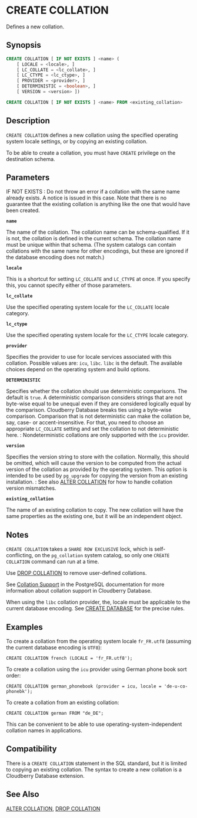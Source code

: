 # CREATE COLLATION

Defines a new collation.

## Synopsis

```sql
CREATE COLLATION [ IF NOT EXISTS ] <name> (
    [ LOCALE = <locale>, ]    
    [ LC_COLLATE = <lc_collate>, ]    
    [ LC_CTYPE = <lc_ctype>, ]
    [ PROVIDER = <provider>, ]
    [ DETERMINISTIC = <boolean>, ]
    [ VERSION = <version> ])

CREATE COLLATION [ IF NOT EXISTS ] <name> FROM <existing_collation>
```

## Description

`CREATE COLLATION` defines a new collation using the specified operating system locale settings, or by copying an existing collation.

To be able to create a collation, you must have `CREATE` privilege on the destination schema.

## Parameters

IF NOT EXISTS
:   Do not throw an error if a collation with the same name already exists. A notice is issued in this case. Note that there is no guarantee that the existing collation is anything like the one that would have been created.

**`name`**

The name of the collation. The collation name can be schema-qualified. If it is not, the collation is defined in the current schema. The collation name must be unique within that schema. (The system catalogs can contain collations with the same name for other encodings, but these are ignored if the database encoding does not match.)

**`locale`**

This is a shortcut for setting `LC_COLLATE` and `LC_CTYPE` at once. If you specify this, you cannot specify either of those parameters.

**`lc_collate`**

Use the specified operating system locale for the `LC_COLLATE` locale category.

**`lc_ctype`**

Use the specified operating system locale for the `LC_CTYPE` locale category.

**`provider`**

Specifies the provider to use for locale services associated with this collation. Possible values are: `icu`, `libc`. `libc` is the default. The available choices depend on the operating system and build options.

**`DETERMINISTIC`**

Specifies whether the collation should use deterministic comparisons. The default is `true`. A deterministic comparison considers strings that are not byte-wise equal to be unequal even if they are considered logically equal by the comparison. Cloudberry Database breaks ties using a byte-wise comparison. Comparison that is not deterministic can make the collation be, say, case- or accent-insensitive. For that, you need to choose an appropriate `LC_COLLATE` setting and set the collation to not deterministic here.
:   Nondeterministic collations are only supported with the `icu` provider.

**`version`**

Specifies the version string to store with the collation. Normally, this should be omitted, which will cause the version to be computed from the actual version of the collation as provided by the operating system. This option is intended to be used by `pg_upgrade` for copying the version from an existing installation.
:   See also [ALTER COLLATION](/docs/sql-statements/sql-statement-alter-collation.md) for how to handle collation version mismatches.

**`existing_collation`**

The name of an existing collation to copy. The new collation will have the same properties as the existing one, but it will be an independent object.

## Notes

`CREATE COLLATION` takes a `SHARE ROW EXCLUSIVE` lock, which is self-conflicting, on the `pg_collation` system catalog, so only one `CREATE COLLATION` command can run at a time.

Use [DROP COLLATION](/docs/sql-statements/sql-statement-drop-collation.md) to remove user-defined collations.

See [Collation Support](https://www.postgresql.org/docs/12/collation.html) in the PostgreSQL documentation for more information about collation support in Cloudberry Database.

When using the `libc` collation provider, the, locale must be applicable to the current database encoding. See [CREATE DATABASE](/docs/sql-statements/sql-statement-create-database.md) for the precise rules.

## Examples

To create a collation from the operating system locale `fr_FR.utf8` (assuming the current database encoding is `UTF8`):

```
CREATE COLLATION french (LOCALE = 'fr_FR.utf8');
```

To create a collation using the `icu` provider using German phone book sort order:

```
CREATE COLLATION german_phonebook (provider = icu, locale = 'de-u-co-phonebk');
```

To create a collation from an existing collation:

```
CREATE COLLATION german FROM "de_DE";
```

This can be convenient to be able to use operating-system-independent collation names in applications.

## Compatibility

There is a `CREATE COLLATION` statement in the SQL standard, but it is limited to copying an existing collation. The syntax to create a new collation is a Cloudberry Database extension.

## See Also

[ALTER COLLATION](/docs/sql-statements/sql-statement-alter-collation.md), [DROP COLLATION](/docs/sql-statements/sql-statement-drop-collation.md)



